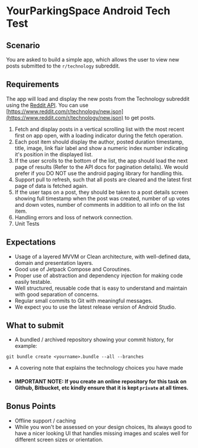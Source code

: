 # YourParkingSpace Android Tech Test

## Scenario
You are asked to build a simple app, which allows the user to view new posts submitted to the `r/technology` subreddit. 

## Requirements
The app will load and display the new posts from the Technology subreddit using the [Reddit API](https://www.reddit.com/dev/api/). You can use [https://www.reddit.com/r/technology/new.json](https://www.reddit.com/r/technology/new.json) to get posts.


1. Fetch and display posts in a vertical scrolling list with the most recent first on app open, with a loading indicator during the fetch operation.
2. Each post item should display the author, posted duration timestamp, title, image, link flair label and show a numeric index number indicating it's position in the displayed list.
3. If the user scrolls to the bottom of the list, the app should load the next page of results (Refer to the API docs for pagination details). We would prefer if you DO NOT use the android paging library for handling this.
4. Support pull to refresh, such that all posts are cleared and the latest first page of data is fetched again.
5. If the user taps on a post, they should be taken to a post details screen showing full timestamp when the post was created, number of up votes and down votes, number of comments in addition to all info on the list item.
6. Handling errors and loss of network connection.
7. Unit Tests

## Expectations
* Usage of a layered MVVM or Clean architecture, with well-defined data, domain and presentation layers.
* Good use of Jetpack Compose and Coroutines.
* Proper use of abstraction and dependency injection for making code easily testable.
* Well structured, reusable code that is easy to understand and maintain with good separation of concerns.
* Regular small commits to Git with meaningful messages.
* We expect you to use the latest release version of Android Studio.

## What to submit
* A bundled / archived repository showing your commit history, for example:

```git bundle create <yourname>.bundle --all --branches```

* A covering note that explains the technology choices you have made
* #### IMPORTANT NOTE: If you create an online repository for this task on Github, Bitbucket, etc kindly ensure that it is kept `private` at all times.

## Bonus Points

* Offline support / caching
* While you won't be assessed on your design choices, Its always good to have a nicer looking UI that handles missing images and scales well for different screen sizes or orientation.

